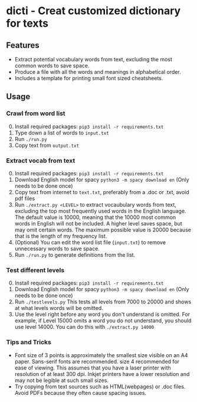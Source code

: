 # dicti - Creat customized dictionary for texts

## Features
 - Extract potential vocabulary words from text, excluding the most common words to save space.
 - Produce a file with all the words and meanings in alphabetical order.
 - Includes a template for printing small font sized cheatsheets.

## Usage
### Crawl from word list
  0. Install required packages: `pip3 install -r requirements.txt`
  1. Type down a list of words to `input.txt`
  2. Run `./run.py`
  3. Copy text from `output.txt`
### Extract vocab from text
  0. Install required packages: `pip3 install -r requirements.txt`
  1. Download English model for spacy `python3 -m spacy download en` (Only needs to be done once)
  2. Copy text from internet to `text.txt`, preferably from a .doc or .txt, avoid pdf files
  3. Run `./extract.py <LEVEL>` to extract vocaubulary words from text, excluding the top <LEVEL> most frequently used words in the English language.
	The default value is 10000, meaning that the 10000 most common words in English will not be included. A higher level saves space, but may omit certain words.
	The maximum possible value is 20000 because that is the length of my frequency list.
  4. (Optional) You can edit the word list file (`input.txt`) to remove unnecessary words to save space.
  4. Run `./run.py` to generate definitions from the list.
### Test different levels
  0. Install required packages: `pip3 install -r requirements.txt`
  1. Download English model for spacy `python3 -m spacy download en` (Only needs to be done once)
  2. Run `./testlevels.py` This tests all levels from 7000 to 20000 and shows at what levels words will be omitted.
  3. Use the level right before any word you don't understand is omitted. For example, if Level 15000 omits a word you do not understand, you should use level 14000. You can do this with `./extract.py 14000`


### Tips and Tricks
 - Font size of 3 points is approximately the smallest size visible on an A4 paper. Sans-serif fonts are recommended. size 4 recommended for ease of viewing. This assumes that you have a laser printer with resolution of at least 300 dpi. Inkjet printers have a lower resolution and may not be legible at such small sizes. 
 - Try copying from text sources such as HTML(webpages) or .doc files. Avoid PDFs because they often cause spacing issues.
